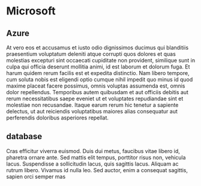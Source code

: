 # Microsoft

## Azure

At vero eos et accusamus et iusto odio dignissimos ducimus qui blanditiis praesentium voluptatum deleniti atque corrupti quos dolores et quas molestias excepturi sint occaecati cupiditate non provident, similique sunt in culpa qui officia deserunt mollitia animi, id est laborum et dolorum fuga. Et harum quidem rerum facilis est et expedita distinctio. Nam libero tempore, cum soluta nobis est eligendi optio cumque nihil impedit quo minus id quod maxime placeat facere possimus, omnis voluptas assumenda est, omnis dolor repellendus. Temporibus autem quibusdam et aut officiis debitis aut rerum necessitatibus saepe eveniet ut et voluptates repudiandae sint et molestiae non recusandae. Itaque earum rerum hic tenetur a sapiente delectus, ut aut reiciendis voluptatibus maiores alias consequatur aut perferendis doloribus asperiores repellat.

## database

Cras efficitur viverra euismod. Duis dui metus, faucibus vitae libero id, pharetra ornare ante. Sed mattis elit tempus, porttitor risus non, vehicula lacus. Suspendisse a sollicitudin lacus, quis sagittis lacus. Aliquam ac rutrum libero. Vivamus id nulla leo. Sed auctor, enim a consequat sagittis, sapien orci semper mas